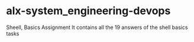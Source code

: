 # alx-system_engineering-devops
Sheell, Basics Assignment
It contains all the 19 answers of the shell basics tasks
